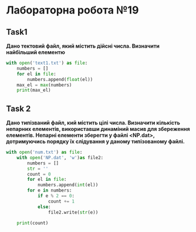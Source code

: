# Лабораторна робота №19
## Task1
__Дано тектовий файл, який містить дійсні числа.
Визначити найбільший елементю__
```py 
with open('text1.txt') as file:
    numbers = []
    for el in file:
        numbers.append(float(el))
    max_el = max(numbers)
    print(max_el)
```
## Task 2
 __Дано типізваний файл, кий містить цілі числа.
Визначити кількість непарних елементів, використавши
динаміний масив для збереження елементів.
Непарні елементи зберегти у файлі <NP.dat>, дотримуючись порядку їх
слідування у даному типізованому файлі.__
```py
with open('num.txt') as file:
    with open('NP.dat', 'w')as file2:
        numbers = []
        str = ''
        count = 0
        for el in file:
            numbers.append(int(el))
        for e in numbers:
            if e % 2 == 0:
                count += 1
            else:
                file2.write(str(e))

    print(count)
```

